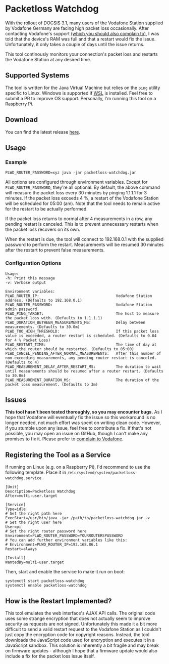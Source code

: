 # Packetloss Watchdog
With the rollout of DOCSIS 3.1, many users of the Vodafone Station supplied by Vodafone Germany are facing high packet loss occasionally. After contacting Vodafone's support [(which you should also complain to)](http://twitter.com/vodafoneservice), I was told that the device's RAM was full and that a restart would fix the issue. Unfortunately, it only takes a couple of days until the issue returns.

This tool continously monitors your connection's packet loss and restarts the Vodafone Station at any desired time.

## Supported Systems

The tool is written for the Java Virtual Machine but relies on the `ping` utility specific to Linux. Windows is supported if [WSL](https://docs.microsoft.com/de-de/windows/wsl/install-win10) is installed. Feel free to submit a PR to improve OS support. Personally, I'm running this tool on a Raspberry Pi.

## Download
You can find the latest release [here](https://github.com/cbruegg/packetloss-watchdog/releases/latest).

## Usage
### Example
```
PLWD_ROUTER_PASSWORD=xyz java -jar packetloss-watchdog.jar
```
All options are configured through environment variables. Except for `PLWD_ROUTER_PASSWORD`, they're all optional. By default, the above command will measure the packet loss every 30 minutes by pinging 1.1.1.1 for 3 minutes. If the packet loss exceeds 4 %, a restart of the Vodafone Station will be scheduled for 05:00 (am). Note that the tool needs to remain active for the restart to be actually performed.

If the packet loss returns to normal after 4 measurements in a row, any pending restart is canceled. This is to prevent unnecessary restarts when the packet loss recovers on its own.

When the restart is due, the tool will connect to 192.168.0.1 with the supplied password to perform the restart. Measurements will be resumed 30 minutes after the restart to prevent false measurements.

### Configuration Options

```
Usage:
-h: Print this message
-v: Verbose output

Environment variables:
PLWD_ROUTER_IP:                                  Vodafone Station address. (Defaults to 192.168.0.1)
PLWD_ROUTER_PASSWORD:                            Vodafone Station admin password.
PLWD_PING_TARGET:                                The host to measure the packet loss with. (Defaults to 1.1.1.1)
PLWD_DURATION_BETWEEN_MEASUREMENTS_MS:           Delay between measurements. (Defaults to 30.0m)
PLWD_TOO_HIGH_THRESHOLD:                         If this packet loss value is exceeded, a router restart is scheduled. (Defaults to 0.04 for 4 % Packet Loss)
PLWD_RESTART_TIME:                               The time of day at which the router should be restarted. (Defaults to 05:00)
PLWD_CANCEL_PENDING_AFTER_NORMAL_MEASUREMENTS:   After this number of non-exceeding measurements, any pending router restart is canceled. (Defaults to 4)
PLWD_MEASUREMENT_DELAY_AFTER_RESTART_MS:         The duration to wait until measurements should be resumed after a router restart. (Defaults to 30.0m)
PLWD_MEASUREMENT_DURATION_MS:                    The duration of the packet loss measurement. (Defaults to 3m)
```

## Issues
**This tool hasn't been tested thoroughly, so you may encounter bugs.** As I hope that Vodafone will eventually fix the issue so this workaround is no longer needed, not much effort was spent on writing clean code. However, if you stumble upon any issue, feel free to contribute a fix. If that's not possible, you may open an issue on GitHub, though I can't make any promises to fix it. Please prefer to [complain to Vodafone](http://twitter.com/vodafoneservice).

## Registering the Tool as a Service
If running on Linux (e.g. on a Raspberry Pi), I'd recommend to use the following template. Place it in `/etc/systemd/system/packetloss-watchdog.service`.

```
[Unit]
Description=Packetloss Watchdog
After=multi-user.target

[Service]
Type=idle
# Set the right path here
ExecStart=/usr/bin/java -jar /path/to/packetloss-watchdog.jar -v
# Set the right user here
User=pi
# Set the right router password here
Environment=PLWD_ROUTER_PASSWORD=YOURROUTERSPASSWORD
# You can add further environment variables like this:
# Environment=PLWD_ROUTER_IP=192.168.86.1
Restart=always

[Install]
WantedBy=multi-user.target
```

Then, start and enable the service to make it run on boot:
```
systemctl start packetloss-watchdog
systemctl enable packetloss-watchdog
```

## How is the Restart Implemented?
This tool emulates the web interface's AJAX API calls. The original code uses some strange encryption that does not actually seem to improve security as requests are not signed. Unfortunately this made it a bit more difficult to send a valid restart request to the Vodafone Station as I couldn't just copy the encryption code for copyright reasons. Instead, the tool downloads the JavaScript code used for encryption and executes it in a JavaScript sandbox. This solution is inherently a bit fragile and may break on firmware updates - although I hope that a firmware update would also include a fix for the packet loss issue itself.
